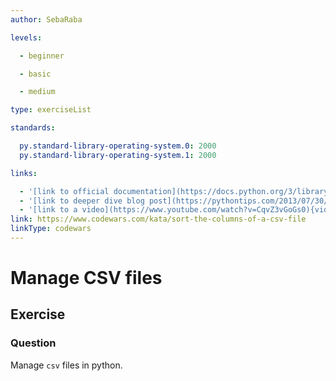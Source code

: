 ```yaml
---
author: SebaRaba

levels:

  - beginner

  - basic

  - medium

type: exerciseList

standards:

  py.standard-library-operating-system.0: 2000
  py.standard-library-operating-system.1: 2000

links:

  - '[link to official documentation](https://docs.python.org/3/library/index.html){website}'
  - '[link to deeper dive blog post](https://pythontips.com/2013/07/30/20-python-libraries-you-cant-live-without/){website}'
  - '[link to a video](https://www.youtube.com/watch?v=CqvZ3vGoGs0){video}'
link: https://www.codewars.com/kata/sort-the-columns-of-a-csv-file
linkType: codewars
---
```

# Manage CSV files
## Exercise
### Question

Manage `csv` files in python.
